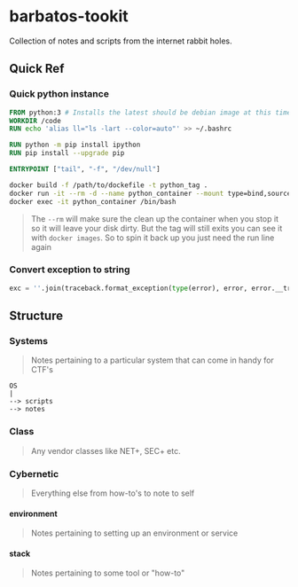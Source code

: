 # barbatos-tookit
Collection of notes and scripts from the internet rabbit holes.


## Quick Ref

### Quick python instance
```Dockerfile
FROM python:3 # Installs the latest should be debian image at this time also don't include this comment
WORKDIR /code
RUN echo 'alias ll="ls -lart --color=auto"' >> ~/.bashrc

RUN python -m pip install ipython
RUN pip install --upgrade pip

ENTRYPOINT ["tail", "-f", "/dev/null"]
```
```bash
docker build -f /path/to/dockefile -t python_tag . 
docker run -it --rm -d --name python_container --mount type=bind,source="$(pwd)",target=/code python_tag
docker exec -it python_container /bin/bash
```
> The `--rm` will make sure the clean up the container when you stop it so it will leave your disk dirty. But the tag will still exits you can see it with `docker images`. So to spin it back up you just need the run line again

### Convert exception to string
```python
exc = ''.join(traceback.format_exception(type(error), error, error.__traceback__, chain=True))
```



## Structure
### Systems
> Notes pertaining to a particular system that can come in handy for CTF's
```
OS 
|
--> scripts
--> notes
```
### Class
> Any vendor classes like NET+, SEC+ etc. 

### Cybernetic
> Everything else from how-to's to note to self
#### environment
> Notes pertaining to setting up an environment or service

#### stack
> Notes pertaining to some tool or "how-to"